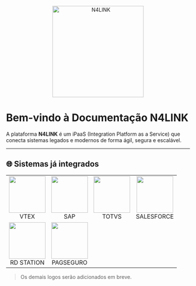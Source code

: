 <p align="center">
  <img src="/n4link-wiki/assets/logos/logo-n4link.png" alt="N4LINK" width="250" />
</p>

# Bem-vindo à Documentação N4LINK

A plataforma **N4LINK** é um iPaaS (Integration Platform as a Service) que conecta sistemas legados e modernos de forma ágil, segura e escalável.

---

## 🌐 Sistemas já integrados

<table>
  <tr>
    <td align="center"><img src="/n4link-wiki/assets/logos/vtex.png" width="100"/><br>VTEX</td>
    <td align="center"><img src="/n4link-wiki/assets/logos/sap.png" width="100"/><br>SAP</td>
    <td align="center"><img src="/n4link-wiki/assets/logos/totvs-novo.png" width="100"/><br>TOTVS</td>
    <td align="center"><img src="/n4link-wiki/assets/logos/salesforce.png" width="100"/><br>SALESFORCE</td>
  </tr>
  <tr>
    <td align="center"><img src="/n4link-wiki/assets/logos/rdstation.png" width="100"/><br>RD STATION</td>
    <td align="center"><img src="/n4link-wiki/assets/logos/pagseguro-novo.png" width="100"/><br>PAGSEGURO</td>
  </tr>
</table>

> Os demais logos serão adicionados em breve.
